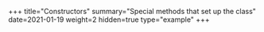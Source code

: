 +++
title="Constructors"
summary="Special methods that set up the class"
date=2021-01-19
weight=2
hidden=true
type="example"
+++


